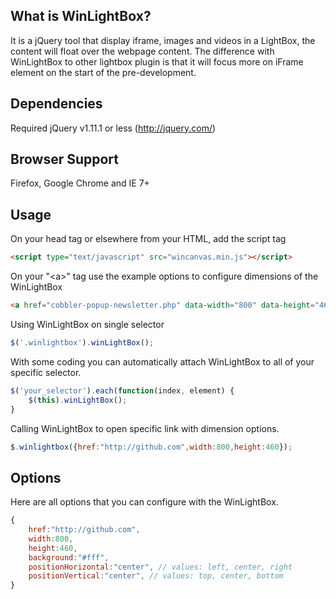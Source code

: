 ## What is WinLightBox?
It is a jQuery tool that display iframe, images and videos in a LightBox, the content will float over the webpage content. The difference with WinLightBox to other lightbox plugin is that it will focus more on iFrame element on the start of the pre-development.

## Dependencies
Required jQuery v1.11.1 or less (http://jquery.com/)

## Browser Support
Firefox, Google Chrome and IE 7+

## Usage
On your head tag or elsewhere from your HTML, add the script tag
```html
<script type="text/javascript" src="wincanvas.min.js"></script>
```
On your "&lt;a&gt;" tag use the example options to configure dimensions of the WinLightBox
```html
<a href="cobbler-popup-newsletter.php" data-width="800" data-height="460" class="winlightbox">WinLightBox Me!</a>
```
Using WinLightBox on single selector
```javascript
$('.winlightbox').winLightBox();
```
With some coding you can automatically attach WinLightBox to all of your specific selector.
```javascript
$('your_selector').each(function(index, element) {
	$(this).winLightBox();
}
```
Calling WinLightBox to open specific link with dimension options.
```javascript
$.winlightbox({href:"http://github.com",width:800,height:460});
```

## Options
Here are all options that you can configure with the WinLightBox.
```javascript
{
	href:"http://github.com",
	width:800,
	height:460,
	background:"#fff",
	positionHorizontal:"center", // values: left, center, right
	positionVertical:"center", // values: top, center, bottom
}
```
